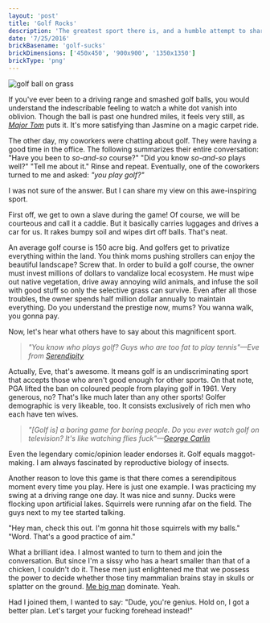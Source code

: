 ```yaml
---
layout: 'post'
title: 'Golf Rocks'
description: 'The greatest sport there is, and a humble attempt to share this view.'
date: '7/25/2016'
brickBasename: 'golf-sucks'
brickDimensions: ['450x450', '900x900', '1350x1350']
brickType: 'png'
---
```


<img src="../images/golfball-on-grass_1680x810.png" sizes="(min-width: 840px) 840px, 100vw" srcset="../images/golfball-on-grass_1080x521.png 1080w, ../images/golfball-on-grass_1680x810.png 1680w" alt="golf ball on grass">

If you've ever been to a driving range and smashed golf balls, you would understand the indescribable feeling to watch a white dot vanish into oblivion. Though the ball is past one hundred miles, it feels very still, as *[Major Tom](https://www.youtube.com/watch?v=iYYRH4apXDo "Space Oddity")* puts it. It's more satisfying than Jasmine on a magic carpet ride.

The other day, my coworkers were chatting about golf. They were having a good time in the office. The following summarizes their entire conversation: "Have you been to *so-and-so* course?" "Did you know *so-and-so* plays well?" "Tell me about it." Rinse and repeat. Eventually, one of the coworkers turned to me and asked: *"you play golf?"*

I was not sure of the answer. But I can share my view on this awe-inspiring sport.

First off, we get to own a slave during the game! Of course, we will be courteous and call it a caddie. But it basically carries luggages and drives a car for us. It rakes bumpy soil and wipes dirt off balls. That's neat.

An average golf course is 150 acre big. And golfers get to privatize everything within the land. You think moms pushing strollers can enjoy the beautiful landscape? Screw that. In order to build a golf course, the owner must invest millions of dollars to vandalize local ecosystem. He must wipe out native vegetation, drive away annoying wild animals, and infuse the soil with good stuff so only the selective grass can survive. Even after all those troubles, the owner spends half million dollar annually to maintain everything. Do you understand the prestige now, mums? You wanna walk, you gonna pay.

Now, let's hear what others have to say about this magnificent sport.

> *"You know who plays golf? Guys who are too fat to play tennis"&mdash;Eve from [Serendipity](https://www.youtube.com/watch?v=ePU2Ux9JIMM "Serendipity trailer")*

Actually, Eve, that's awesome. It means golf is an undiscriminating sport that accepts those who aren't good enough for other sports. On that note, PGA lifted the ban on coloured people from playing golf in 1961. Very generous, no? That's like much later than any other sports! Golfer demographic is very likeable, too. It consists exclusively of rich men who each have ten wives.

> *"[Golf is] a boring game for boring people. Do you ever watch golf on television? It's like watching flies fuck"&mdash;[George Carlin](https://www.youtube.com/watch?v=Z4w7H48tBS8 "George Carlin on golf")*

Even the legendary comic/opinion leader endorses it. Golf equals maggot-making. I am always fascinated by reproductive biology of insects.

Another reason to love this game is that there comes a serendipitous moment every time you play. Here is just one example. I was practicing my swing at a driving range one day. It was nice and sunny. Ducks were flocking upon artificial lakes. Squirrels were running afar on the field. The guys next to my tee started talking.

"Hey man, check this out. I'm gonna hit those squirrels with my balls."<br>
"Word. That's a good practice of aim."

What a brilliant idea. I almost wanted to turn to them and join the conversation. But since I'm a sissy who has a heart smaller than that of a chicken, I couldn't do it. These men just enlightened me that we possess the power to decide whether those tiny mammalian brains stay in skulls or splatter on the ground. [Me big man](https://www.youtube.com/watch?v=h-T6f9vCeaE "Family Guy clip") dominate. Yeah.

Had I joined them, I wanted to say: "Dude, you're genius. Hold on, I got a better plan. Let's target your fucking forehead instead!"
